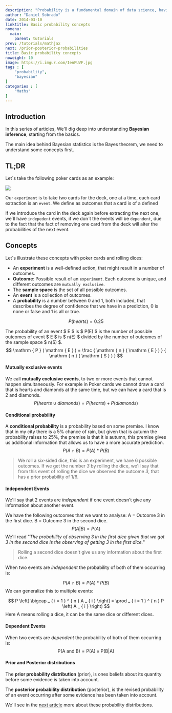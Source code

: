 ```yaml
---
description: "Probability is a fundamental domain of data science, having sound foundations on this topic will help us climb the ladder to master Bayesian inference and other machine learning methods that have their roots in probability theory. We'll start with essential concepts like an outcome, conditional probability, joint probability etc. "
author: "Daniel Sobrado"
date: 2014-03-10
linktitle: Basic probability concepts
nomenu:
  main:
    parent: tutorials
prev: /tutorials/mathjax
next: /prior-posterior-probabilities
title: Basic probability concepts
noweight: 10
image: https://i.imgur.com/IenFUVF.jpg
tags : [
    "probability",
    "bayesian"
]
categories : [
    "Maths"
]
---
```


## Introduction

In this series of articles, We'll dig deep into understanding **Bayesian inference**, starting from the basics.

The main idea behind Bayesian statistics is the Bayes theorem, we need to understand some concepts first.

## TL;DR

Let´s take the following poker cards as an example:

![](https://i.imgur.com/rypTeme.jpg)

Our `experiment` is to take two cards for the deck, one at a time, each card extraction is an `event`. We define as outcomes that a card is of a defined 

If we introduce the card in the deck again before extracting the next one, we´ll have `indepedent` events, if we don´t the events will be `dependent`, due to the fact that the fact of removing one card from the deck will alter the probabilities of the next event.

## Concepts

Let´s illustrate these concepts with poker cards and rolling dices:

* An **experiment** is a well-defined action, that might result in a number of outcomes.
* **Outcome**: Possible result of an `experiment`. Each outcome is unique, and different outcomes are `mutually exclusive`.
* The **sample space** is the set of all possible outcomes.
* An **event** is a collection of outcomes.
* A **probability** is a number between 0 and 1, both included, that describes the degree of confidence that we have in a prediction, 0 is none or false and 1 is all or true.

$$
P ( hearts ) = 0.25
$$

The probability of an event $ E $ is  $ P(E) $ is the number of possible outcomes of event $ E $ is $ n(E) $ divided by the number of outcomes of the sample space $ n(S) $. 
$$
\mathrm { P } ( \mathrm { E } ) = \frac { \mathrm { n } ( \mathrm { E } ) } { \mathrm { n } ( \mathrm { S } ) }
$$

#### Mutually exclusive events

We call **mutually exclusive events**, to two or more events that cannot happen simultaneously. For example in Poker cards we cannot draw a card that is hearts and diamonds at the same time, but we can have a card that is 2 and diamonds.
$$
P ( hearts \cup diamonds ) = P ( hearts ) + P ( diamonds )
$$

#### Conditional probability

A **conditional probability** is a probability based on some premise. I know that in my city there is a 5% chance of rain, but given that is autumn the probability raises to 25%, the premise is that it is autumn, this premise gives us additional information that allows us to have a more accurate prediction.
$$
P ( A \cap B ) = P ( A ) * P ( B )
$$


> We roll a six-sided dice, this is an experiment, we have 6 possible outcomes. If we get the number *3* by rolling the dice, we'll say that from this event of rolling the dice we observed the outcome *3*, that has a prior probability of 1/6. 

#### Independent Events

We'll say that 2 events are *independent* if one event doesn't give any information about another event. 

We have the following outcomes that we want to analyse: 
A = Outcome 3 in the first dice. 
B = Outcome 3 in the second dice.
$$
P ( A | B ) = P ( A )
$$
We'll read "*The probability of observing 3 in the first dice given that we got 3 in the second dice is the observing of getting 3 in the first dice.*"

> Rolling a second dice doesn't give us any information about the first dice.

When two events are *independent* the probability of both of them occurring is:

$$
P ( A \cap B ) = P ( A ) * P ( B )
$$
We can generalize this to multiple events:

$$
P \left[ \bigcap _ { i = 1 } ^ { n } A _ { i } \right] = \prod _ { i = 1 } ^ { n } P \left( A _ { i } \right)
$$
Here A means rolling a dice, it can be the same dice or different dices.

#### Dependent Events

When two events are *dependent* the probability of both of them occurring is:
$$
\mathrm { P } ( \mathrm { A } \text { and } \mathrm { B } ) = \mathrm { P } ( \mathrm { A } ) \times \mathrm { P } ( \mathrm { B } | \mathrm { A } )
$$

#### Prior and Posterior distributions



The **prior probability distribution** (prior), is ones beliefs about its quantity before some evidence is taken into account.

The **posterior probability distribution** (posterior), is the revised probability of an event occurring after some evidence has been taken into account.

We´ll see in the [next article](https://www.danielsobrado.com/post/prior-and-posterior-distributions/) more about these probability distributions.
